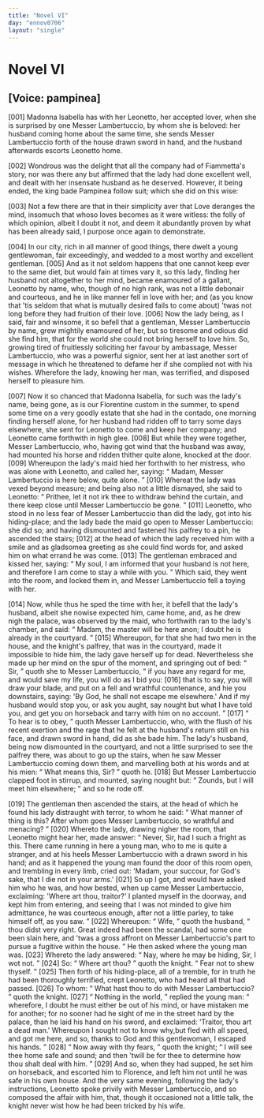```yaml
---
title: "Novel VI"
day: "ennov0706"
layout: "single"
---
```

<div id="nov0706" type="novella" who="pampinea">
 <h1>
  Novel VI
 </h1>
 <p>
  <h2>
   [Voice: pampinea]
  </h2>
 </p>
 <argument>
  <p>
   <a name="p07060001">
    [001]
   </a>
   Madonna Isabella has with her Leonetto, her
accepted lover, when she is surprised by one Messer Lambertuccio, by whom she is beloved:
her husband coming home about the same time, she sends Messer Lambertuccio forth of the
house drawn sword in hand, and the husband afterwards escorts Leonetto
home.
  </p>
 </argument>
 <div3 type="commentary" who="author">
  <p>
   <a name="p07060002">
    [002]
   </a>
   Wondrous
   was the delight that
	all the company had of Fiammetta's story, nor was there any but affirmed that the lady had
	done excellent well, and dealt with her insensate husband as he deserved.  However, it
	being ended, the king bade Pampinea follow suit; which she did on this wise:
  </p>
 </div3>
 <div3 type="commentary" who="pampinea">
  <p>
   <a name="p07060003">
    [003]
   </a>
   Not a few there are that in their simplicity aver that Love deranges the mind,
	insomuch that whoso loves becomes as it were witless: the folly of which opinion, albeit I
	doubt it not, and deem it abundantly proven by what has been already said, I purpose once
	again to demonstrate.
  </p>
 </div3>
 <p>
  <a name="p07060004">
   [004]
  </a>
  In our city, rich in all manner of good things, there dwelt a
young gentlewoman, fair exceedingly, and wedded to a most worthy and excellent
gentleman.
  <a name="p07060005">
   [005]
  </a>
  And as it not seldom happens that one cannot keep ever to the same
diet, but would fain at times vary it, so this lady, finding her husband not altogether to
her mind, became enamoured of a gallant, Leonetto by name, who, though of no high rank,
was not a little debonair and courteous, and he in like manner
fell in love with her; and (as you know that 'tis seldom that what is
mutually desired fails to come about) 'twas not long before they had
fruition of their love.
  <a name="p07060006">
   [006]
  </a>
  Now the lady being, as I said, fair and winsome,
it so befell that a gentleman, Messer Lambertuccio by name, grew mightily enamoured of
her, but so tiresome and odious did she
  find him, that for the world she could
not bring herself to love him.  So, growing tired of fruitlessly soliciting her favour by
ambassage, Messer Lambertuccio, who was a powerful signior, sent her at last another sort
of message in which he threatened to defame her if she complied not with his
wishes. Wherefore the lady, knowing her man, was terrified, and disposed herself to
pleasure him.
 </p>
 <p>
  <a name="p07060007">
   [007]
  </a>
  Now it so chanced that Madonna Isabella, for such was the lady's
name, being gone, as is our Florentine custom in the summer, to spend some time on a very
goodly estate that she had in the contado, one morning finding herself alone, for her
husband had ridden off to tarry some days elsewhere, she sent for Leonetto to come and
keep her company; and Leonetto came forthwith in high glee.
  <a name="p07060008">
   [008]
  </a>
  But while they were
together, Messer Lambertuccio, who, having got wind that the husband was away, had mounted
his horse and ridden thither quite alone, knocked at the door.
  <a name="p07060009">
   [009]
  </a>
  Whereupon the
lady's maid hied her forthwith to her mistress, who was alone with Leonetto, and called
her, saying:
  <q direct="unspecified">
   Madam, Messer Lambertuccio is here below, quite alone.
  </q>
  <a name="p07060010">
   [010]
  </a>
  Whereat the lady was vexed beyond measure; and being also not a little
dismayed, she said to Leonetto:
  <q direct="unspecified">
   Prithee, let it not irk thee to withdraw behind the
curtain, and there keep close until Messer Lambertuccio be gone.
  </q>
  <a name="p07060011">
   [011]
  </a>
  Leonetto,
who stood in no less fear of Messer Lambertuccio than did the lady, got into his
hiding-place; and the lady bade the maid go open to Messer Lambertuccio: she did so; and
having dismounted and fastened his palfrey to a pin, he ascended the stairs;
  <a name="p07060012">
   [012]
  </a>
  at
the head of which the lady received him with a smile and as gladsomea greeting as she
could find words for, and asked him on what errand he was come.
  <a name="p07060013">
   [013]
  </a>
  The gentleman
embraced and kissed her, saying:
  <q direct="unspecified">
   My soul, I am informed that your husband is not here,
and therefore I am come to stay a while with you.
  </q>
  Which said, they went into the room,
and locked them in, and Messer Lambertuccio fell a toying with her.
 </p>
 <p>
  <a name="p07060014">
   [014]
  </a>
  Now, while thus
he sped the time with her, it befell that the lady's husband, albeit she nowise expected
him, came home, and, as he drew nigh the palace, was observed by the maid, who forthwith
ran to the lady's chamber, and said:
  <q direct="unspecified">
   Madam, the master will be here anon; I doubt he is
already in the courtyard.
  </q>
  <a name="p07060015">
   [015]
  </a>
  Whereupon, for that she had two men in the house,
and the knight's palfrey, that was in the courtyard, made it impossible to hide him, the
lady gave
  herself up for dead. Nevertheless she made up her mind on the spur
of the moment, and springing out of bed:
  <q direct="unspecified">
   Sir,
  </q>
  quoth she to Messer Lambertuccio,
  <q direct="unspecified">
   if you have any regard for me, and would save my life, you will do as I bid you:
   <a name="p07060016">
    [016]
   </a>
   that is to say, you will draw your blade, and put on a fell and wrathful
countenance, and hie you downstairs, saying: 'By God, he shall not escape me elsewhere.'
And if my husband would stop you, or ask you aught, say nought but what I have told you,
and get you on horseback and tarry with him on no account.
  </q>
  <a name="p07060017">
   [017]
  </a>
  <q direct="unspecified">
   To hear is to
obey,
  </q>
  quoth Messer Lambertuccio, who, with the flush of his recent exertion and the
rage that he felt at the husband's return still on his face, and drawn sword in hand, did
as she bade him. The lady's husband, being now dismounted in the courtyard, and not a
little surprised to see the palfrey there, was about to go up the stairs, when he saw
Messer Lambertuccio coming down them, and marvelling both at his words and at
his mien:
  <q direct="unspecified">
   What means this, Sir?
  </q>
  quoth he.
  <a name="p07060018">
   [018]
  </a>
  But Messer Lambertuccio
clapped foot in stirrup, and mounted, saying nought but:
  <q direct="unspecified">
   Zounds, but I will meet him
elsewhere;
  </q>
  and so he rode off.
 </p>
 <p>
  <a name="p07060019">
   [019]
  </a>
  The gentleman then ascended the stairs, at the
head of which he found his lady distraught with terror, to whom he said:
  <q direct="unspecified">
   What manner of
thing is this? After whom goes Messer Lambertuccio, so wrathful and menacing?
  </q>
  <a name="p07060020">
   [020]
  </a>
  Whereto the lady, drawing nigher the room, that Leonetto might hear her, made
answer:
  <q direct="unspecified">
   Never, Sir, had I such a fright as this. There came running in here a young
man, who to me is quite a stranger, and at his heels Messer Lambertuccio with a drawn
sword in his hand; and as it happened the young man found the door of this room open, and
trembling in every limb, cried out: 'Madam, your succour, for God's sake, that I die not
in your arms.'
   <a name="p07060021">
    [021]
   </a>
   So up I got, and would have asked him who he was, and how
bested, when up came Messer Lambertuccio, exclaiming: 'Where art thou, traitor?' I planted
myself in the doorway, and kept him from entering, and seeing that I was not minded to
give him admittance, he was courteous enough, after not a little parley, to take himself
off, as you saw.
  </q>
  <a name="p07060022">
   [022]
  </a>
  Whereupon:
  <q direct="unspecified">
   Wife,
  </q>
  quoth the husband,
  <q direct="unspecified">
   thou didst very right. Great indeed had been the
scandal, had some one been slain here, and 'twas a gross affront on Messer Lambertuccio's
part to pursue a fugitive within the house.
  </q>
  He then asked where the young man
was.
  <a name="p07060023">
   [023]
  </a>
  Whereto
  the lady answered:
  <q direct="unspecified">
   Nay, where he may be hiding,
Sir, I wot not.
  </q>
  <a name="p07060024">
   [024]
  </a>
  So:
  <q direct="unspecified">
   Where art thou?
  </q>
  quoth the knight.
  <q direct="unspecified">
   Fear not to
shew thyself.
  </q>
  <a name="p07060025">
   [025]
  </a>
  Then forth of his hiding-place, all of a tremble, for in
truth he had been thoroughly terrified, crept Leonetto, who had heard all that had passed.
  <a name="p07060026">
   [026]
  </a>
  To whom:
  <q direct="unspecified">
   What hast thou to do with Messer Lambertuccio?
  </q>
  quoth the
knight.
  <a name="p07060027">
   [027]
  </a>
  <q direct="unspecified">
   Nothing in the world,
  </q>
  replied the young man:
  <q direct="unspecified">
   wherefore, I
doubt he must either be out of his mind, or have mistaken me for another; for no sooner
had he sight of me in the street hard by the palace, than he laid his hand on his sword,
and exclaimed: 'Traitor, thou art a dead man.'  Whereupon I sought not to know why,but
fled with all speed, and got me here, and so, thanks to God and this gentlewoman, I
escaped his hands.
  </q>
  <a name="p07060028">
   [028]
  </a>
  <q direct="unspecified">
   Now away with thy fears,
  </q>
  quoth the knight;
  <q direct="unspecified">
   I
will see thee home safe and sound; and then 'twill be for thee to
determine how thou shalt deal with him.
  </q>
  <a name="p07060029">
   [029]
  </a>
  And so, when they had supped, he
set him on horseback, and escorted him to Florence, and left him not until he was safe in
his own house. And the very same evening, following the lady's instructions, Leonetto
spoke privily with Messer Lambertuccio, and so composed the affair with him, that, though
it occasioned not a little talk, the knight never wist how he had been tricked by his
wife.
 </p>
</div>